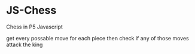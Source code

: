 # JS-Chess
Chess in P5 Javascript


get every possable move for each piece then check if any of those moves attack the king
